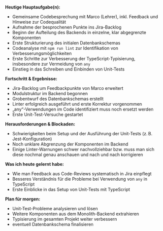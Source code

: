 **Heutige Hauptaufgabe(n):**  
- Gemeinsame Codebesprechung mit Marco (Lehrer), inkl. Feedback und Hinweise zur Codequalität  
- Aufnahme der besprochenen Punkte ins Jira-Backlog 
- Beginn der Aufteilung des Backends in einzelne, klar abgegrenzte Komponenten  
- Erste Strukturierung des initialen Datenbankschemas  
- Codeanalyse mit `npm run lint` zur Identifikation von Verbesserungsmöglichkeiten  
- Erste Schritte zur Verbesserung der TypeScript-Typisierung, insbesondere zur Vermeidung von `any`  
- Einstieg in das Schreiben und Einbinden von Unit-Tests

**Fortschritt & Ergebnisse:**  
- Jira-Backlog um Feedbackpunkte von Marco erweitert  
- Modulstruktur im Backend begonnen  
- Grobentwurf des Datenbankschemas erstellt  
- Linter erfolgreich ausgeführt und erste Korrektur vorgenommen  
- „any“-Verwendungen im Code identifiziert muss noch ersetzt werden  
- Erste Unit-Test-Versuche gestartet

**Herausforderungen & Blockaden:**  
- Schwierigkeiten beim Setup und der Ausführung der Unit-Tests (z. B. Jest-Konfiguration)  
- Noch unklare Abgrenzung der Komponenten im Backend  
- Einige Linter-Warnungen schwer nachvollziehbar bzw. muss man sich diese nochmal genau anschauen und nach und nach korrigieren

**Was ich heute gelernt habe:**  
- Wie man Feedback aus Code-Reviews systematisch in Jira einpflegt  
- Besseres Verständnis für die Probleme bei Verwendung von `any` in TypeScript  
- Erste Einblicke in das Setup von Unit-Tests mit TypeScript

**Plan für morgen:**  
- Unit-Test-Probleme analysieren und lösen  
- Weitere Komponenten aus dem Monolith-Backend extrahieren  
- Typisierung im gesamten Projekt weiter verbessern  
- eventuell Datenbankschema finalisieren